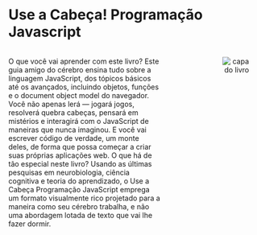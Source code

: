 # Use a Cabeça! Programação Javascript
<p style="float: left; width: 60%;">O que você vai aprender com este livro? Este guia amigo do cérebro ensina tudo sobre a linguagem JavaScript, dos tópicos básicos até os avançados, incluindo objetos, funções e o document object model do navegador. Você não apenas lerá — jogará jogos, resolverá quebra cabeças, pensará em mistérios e interagirá com o JavaScript de maneiras que nunca imaginou. E você vai escrever código de verdade, um monte deles, de forma que possa começar a criar suas próprias aplicações web. O que há de tão especial neste livro? Usando as últimas pesquisas em neurobiologia, ciência cognitiva e teoria do aprendizado, o Use a Cabeça Programação JavaScript emprega um formato visualmente rico projetado para a maneira como seu cérebro trabalha, e não uma abordagem lotada de texto que vai lhe fazer dormir. </p>
<p style="float: right; text-align: center;"><img src="https://images-na.ssl-images-amazon.com/images/I/51iePxTAw7L._SX348_BO1,204,203,200_.jpg" alt="capa do livro" style="max-width: 55%;"></p>